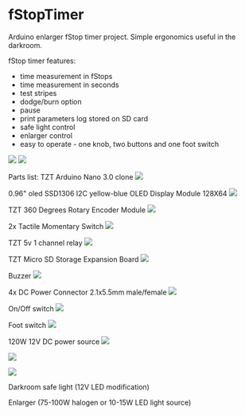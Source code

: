# fStopTimer
Arduino enlarger fStop timer project. Simple ergonomics useful in the darkroom.

fStop timer features:
- time measurement in fStops
- time measurement in seconds
- test stripes
- dodge/burn option
- pause
- print parameters log stored on SD card
- safe light control
- enlarger control
- easy to operate - one knob, two buttons and one foot switch

![](img/ready1.jpg)
![](img/ready2.jpg)

Parts list:
TZT Arduino Nano 3.0 clone
![](img/nano.png)

0.96" oled SSD1306 I2C yellow-blue OLED Display Module 128X64
![](img/display.png)

TZT 360 Degrees Rotary Encoder Module
![](img/encoder.png)

2x Tactile Momentary Switch
![](img/button.png)

TZT 5v 1 channel relay
![](img/relay.png)

TZT Micro SD Storage Expansion Board
![](img/sd.png)

Buzzer
![](img/buzzer.png)

4x DC Power Connector 2.1x5.5mm male/female
![](img/jack.png)

On/Off switch
![](img/switch.png)

Foot switch
![](img/foot.png)

120W 12V DC power source
![](img/dc.png)

![](img/dev.png)

![](img/dev.jpg)

Darkroom safe light (12V LED modification)

Enlarger (75-100W halogen or 10-15W LED light source)
